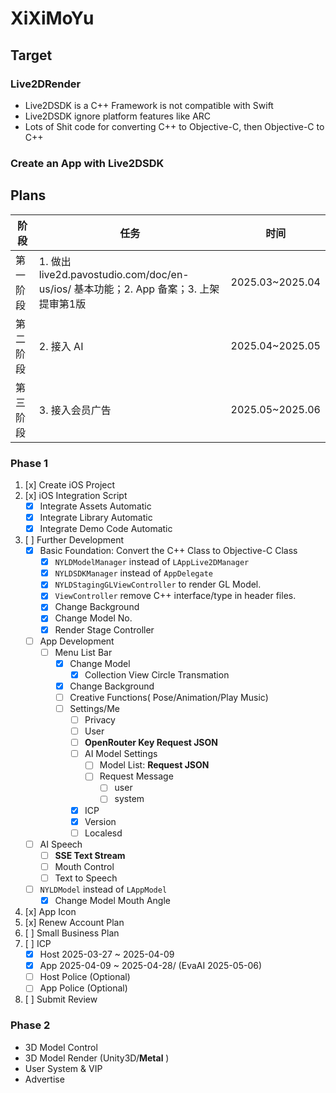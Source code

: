 # XiXiMoYu
## Target
### Live2DRender
- Live2DSDK is a C++ Framework is not compatible with Swift
- Live2DSDK ignore platform features like ARC
- Lots of Shit code for converting C++ to Objective-C,  then Objective-C to C++
### Create an App with Live2DSDK

## Plans
| 阶段     | 任务     |时间|
|----------|----------|----------|
| 第一阶段  | 1. 做出 live2d.pavostudio.com/doc/en-us/ios/ 基本功能；2. App 备案；3. 上架提审第1版 | 2025.03~2025.04 |
| 第二阶段  | 2. 接入 AI | 2025.04~2025.05 |
| 第三阶段  | 3. 接入会员广告 | 2025.05~2025.06 |

### Phase 1
1. [x] Create iOS Project 
2. [x] iOS Integration Script
    - [x] Integrate Assets Automatic
    - [x] Integrate Library Automatic 
    - [x] Integrate Demo Code Automatic
3. [ ] Further Development
    - [x] Basic Foundation: Convert the C++ Class to Objective-C Class
        - [x] `NYLDModelManager` instead of `LAppLive2DManager`
        - [x] `NYLDSDKManager` instead of `AppDelegate`
        - [x] `NYLDStagingGLViewController` to render GL Model.
        - [x] `ViewController` remove C++ interface/type in header files.
        - [x] Change Background
        - [x] Change Model No.
        - [x] Render Stage Controller

    - [ ] App Development
        - [ ] Menu List Bar
            - [x] Change Model
                - [x] Collection View Circle Transmation
            - [x] Change Background
            - [ ] Creative Functions( Pose/Animation/Play Music)
            - [ ] Settings/Me
                - [ ] Privacy
                - [ ] User
                - [ ] **OpenRouter Key Request JSON**
                - [ ] AI Model Settings
                    - [ ] Model List: **Request JSON**
                    - [ ] Request Message
                        - [ ] user
                        - [ ] system
                - [x] ICP
                - [x] Version
                - [ ] Localesd
    - [ ] AI Speech
        - [ ] **SSE Text Stream** 
        - [ ] Mouth Control
        - [ ] Text to Speech

    - [ ] `NYLDModel` instead of `LAppModel`
        - [x] Change Model Mouth Angle

4. [x] App Icon
5. [x] Renew Account Plan 
6. [ ] Small Business Plan
7. [ ] ICP
    - [x] Host 2025-03-27 ~ 2025-04-09
    - [x] App 2025-04-09 ~ 2025-04-28/ (EvaAI 2025-05-06)
    - [ ] Host Police (Optional)
    - [ ] App Police (Optional)
8. [ ] Submit Review

### Phase 2
- 3D Model Control
- 3D Model Render (Unity3D/**Metal** )
- User System & VIP
- Advertise